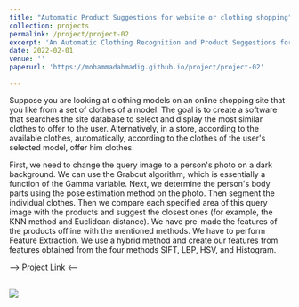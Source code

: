 ```yaml
---
title: "Automatic Product Suggestions for website or clothing shopping"
collection: projects
permalink: /project/project-02
excerpt: 'An Automatic Clothing Recognition and Product Suggestions for website or clothing shopping is proposed.'
date: 2022-02-01
venue: ''
paperurl: 'https://mohammadahmadig.github.io/project/project-02'

---
```

Suppose you are looking at clothing models on an online shopping site that you like from a set of clothes of a model. The goal is to create a software that searches the site database to select and display the most similar clothes to offer to the user. Alternatively, in a store, according to the available clothes, automatically, according to the clothes of the user's selected model, offer him clothes.

First, we need to change the query image to a person's photo on a dark background. We can use the Grabcut algorithm, which is essentially a function of the Gamma variable. Next, we determine the person's body parts using the pose estimation method on the photo. Then segment the individual clothes. Then we compare each specified area of this query image with the products and suggest the closest ones (for example, the KNN method and Euclidean distance). We have pre-made the features of the products offline with the mentioned methods. We have to perform Feature Extraction. We use a hybrid method and create our features from features obtained from the four methods SIFT, LBP, HSV, and Histogram.

--> [Project Link](https://github.com/MohammadAhmadig/Clothing-Recognition-and-Segmentation-for-Automatic-Product-Suggestions) <--


<br/><img src='https://github.com/MohammadAhmadig/MohammadAhmadig.github.io/blob/master/images/automatic-product.png'>
